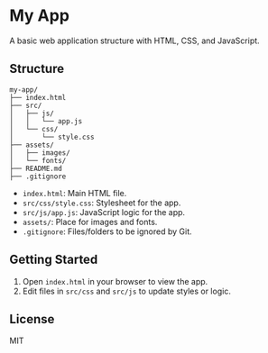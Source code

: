 # My App

A basic web application structure with HTML, CSS, and JavaScript.

## Structure

```
my-app/
├── index.html
├── src/
│   ├── js/
│   │   └── app.js
│   └── css/
│       └── style.css
├── assets/
│   ├── images/
│   └── fonts/
├── README.md
├── .gitignore
```

- `index.html`: Main HTML file.
- `src/css/style.css`: Stylesheet for the app.
- `src/js/app.js`: JavaScript logic for the app.
- `assets/`: Place for images and fonts.
- `.gitignore`: Files/folders to be ignored by Git.

## Getting Started

1. Open `index.html` in your browser to view the app.
2. Edit files in `src/css` and `src/js` to update styles or logic.

## License

MIT

